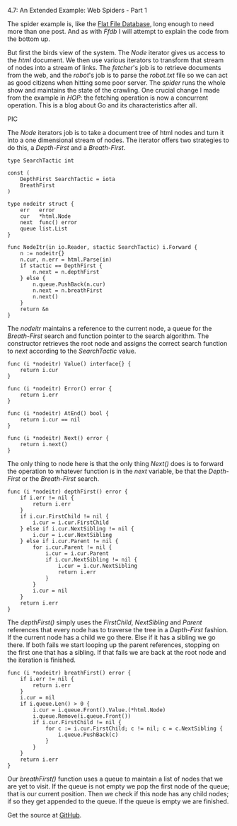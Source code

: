 4.7: An Extended Example: Web Spiders - Part 1

The spider example is, like the [Flat File Database](http://higherordergo.blogspot.com/2013/09/433-example-flat-file-database-part-1.html), long enough to need more than one post. And as with *Ffdb* I will attempt to explain the code from the bottom up. 

But first the birds view of the system. The *Node* iterator gives us access to the *html* document. We then use various iterators to transform that stream of nodes into a stream of links. The *fetcher*'s job is to retrieve documents from the web, and the *robot*'s job is to parse the *robot.txt* file so we can act as good citizens when hitting some poor server. The *spider* runs the whole show and maintains the state of the crawling. One crucial change I made from the example in *HOP*: the fetching operation is now a concurrent operation. This is a blog about Go and its characteristics after all.

PIC

The *Node* iterators job is to take a document tree of html nodes and turn it into a one dimensional stream of nodes. The iterator offers two strategies to do this, a *Depth-First* and a *Breath-First*.

    type SearchTactic int
    
    const (
        DepthFirst SearchTactic = iota
        BreathFirst
    )
    
    type nodeitr struct {
        err   error
        cur   *html.Node
        next  func() error
        queue list.List
    }
    
    func NodeItr(in io.Reader, stactic SearchTactic) i.Forward {
        n := nodeitr{}
        n.cur, n.err = html.Parse(in)
        if stactic == DepthFirst {
            n.next = n.depthFirst
        } else {
            n.queue.PushBack(n.cur)
            n.next = n.breathFirst
            n.next()
        }
        return &n
    }

The *nodeitr* maintains a reference to the current node, a queue for the *Breath-First* search and function pointer to the search algorithm. The constructor retrieves the root node and assigns the correct search function to *next* according to the *SearchTactic* value.

    func (i *nodeitr) Value() interface{} {
        return i.cur
    }
    
    func (i *nodeitr) Error() error {
        return i.err
    }
    
    func (i *nodeitr) AtEnd() bool {
        return i.cur == nil
    }
    
    func (i *nodeitr) Next() error {
        return i.next()
    }

The only thing to node here is that the only thing *Next()* does is to forward the operation to whatever function is in the *next* variable, be that the *Depth-First* or the *Breath-First* search.

    func (i *nodeitr) depthFirst() error {
        if i.err != nil {
            return i.err
        }
        if i.cur.FirstChild != nil {
            i.cur = i.cur.FirstChild
        } else if i.cur.NextSibling != nil {
            i.cur = i.cur.NextSibling
        } else if i.cur.Parent != nil {
            for i.cur.Parent != nil {
                i.cur = i.cur.Parent
                if i.cur.NextSibling != nil {
                    i.cur = i.cur.NextSibling
                    return i.err
                }
            }
            i.cur = nil
        }
        return i.err
    }

The *depthFirst()* simply uses the *FirstChild*, *NextSibling* and *Parent* references that every node has to traverse the tree in a *Depth-First* fashion. If the current node has a child we go there. Else if it has a sibling we go there. If both fails we start looping up the parent references, stopping on the first one that has a sibling. If that fails we are back at the root node and the iteration is finished.

    func (i *nodeitr) breathFirst() error {
        if i.err != nil {
            return i.err
        }
        i.cur = nil
        if i.queue.Len() > 0 {
            i.cur = i.queue.Front().Value.(*html.Node)
            i.queue.Remove(i.queue.Front())
            if i.cur.FirstChild != nil {
                for c := i.cur.FirstChild; c != nil; c = c.NextSibling {
                    i.queue.PushBack(c)
                }
            }
        }
        return i.err
    }

Our *breathFirst()* function uses a queue to maintain a list of nodes that we are yet to visit. If the queue is not empty we pop the first node of the queue; that is our current position. Then we check if this node has any child nodes; if so they get appended to the queue. If the queue is empty we are finished.

Get the source at [GitHub](https://github.com/mg/hog/blob/master/c4/spider/nodeitr.go).